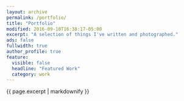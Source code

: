 ```yaml
---
layout: archive
permalink: /portfolio/
title: "Portfolio"
modified: 2016-09-10T16:38:17-05:00
excerpt: "A selection of things I've written and photographed."
ads: false
fullwidth: true
author_profile: true
feature:
  visible: false
  headline: "Featured Work"
  category: work
---
```


{{ page.excerpt | markdownify }}

